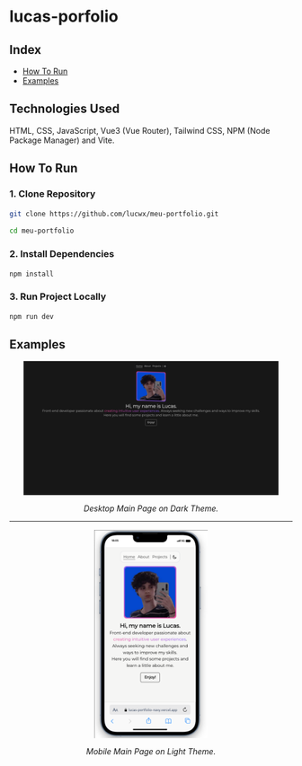# lucas-porfolio

## Index
- <a href="#how-to-run">How To Run</a>
- <a href="#examples">Examples</a>

## Technologies Used
HTML, CSS, JavaScript, Vue3 (Vue Router), Tailwind CSS, NPM (Node Package Manager) and Vite.

## How To Run

### 1. Clone Repository
```sh
git clone https://github.com/lucwx/meu-portfolio.git
```

```sh
cd meu-portfolio
```

### 2. Install Dependencies

```sh
npm install
```

### 3. Run Project Locally

```sh
npm run dev
```
## Examples

<img style="display: block; margin: 15px auto; width: 90%;" src="./Assets/example_page_dark.png">
<p align="center" style="font-style: italic;">Desktop Main Page on Dark Theme.</p>

<hr>

<img style="display: block; margin: 15px auto; width: 40%;" src="./Assets/example_page_light.png">
<p align="center" style="font-style: italic;">Mobile Main Page on Light Theme.</p>
